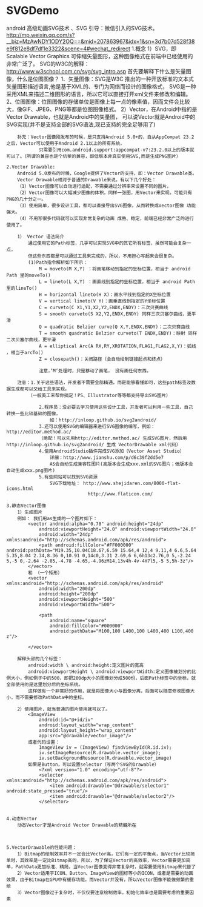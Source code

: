 # SVGDemo
android 高级动画SVG技术
、SVG
	引导：微信引入的SVG技术。
	http://mp.weixin.qq.com/s?__biz=MzAwNDY1ODY2OQ==&mid=207863967&idx=1&sn=3d7b07d528f38e9f812e8df7df1e3322&scene=4#wechat_redirect
	1.概念
		1）SVG，即Scalable Vector Graphics 可伸缩矢量图形，这种图像格式在前端中已经使用的非常广泛了。
			SVG的W3C的解释： http://www.w3school.com.cn/svg/svg_intro.asp
			首先要解释下什么是矢量图像，什么是位图图像？ 
			1、矢量图像：SVG是W3C 推出的一种开放标准的文本式矢量图形描述语言,他是基于XML的、专门为网络而设计的图像格式，
				SVG是一种采用XML来描述二维图形的语言，所以它可以直接打开xml文件来修改和编辑。 
			2、位图图像：位图图像的存储单位是图像上每一点的像素值，因而文件会比较大，像GIF、JPEG、PNG等都是位图图像格式。
		2）Vector，在Android中指的是Vector Drawable，也就是Android中的矢量图，
				可以说Vector就是Android中的SVG实现(并不是支持全部的SVG语法,现已支持的完全足够用了)

		补充：Vector图像刚发布的时候，是只支持Android 5.0+的，自从AppCompat 23.2之后，Vector可以使用于Android 2.1以上的所有系统，
				只需要引用com.android.support:appcompat-v7:23.2.0以上的版本就可以了。（所谓的兼容也是个坑爹的兼容，即低版本非真实使用SVG,而是生成PNG图片）
	
	2.Vector Drawable:
		Android 5.0发布的时候，Google提供了Vector的支持，即：Vector Drawable类。
		Vector Drawable相对于普通的Drawable来说，有以下几个好处：
		（1）Vector图像可以自动进行适配，不需要通过分辨率来设置不同的图片。
		（2）Vector图像可以大幅减少图像的体积，同样一张图，用Vector来实现，可能只有PNG的几十分之一。
		（3）使用简单，很多设计工具，都可以直接导出SVG图像，从而转换成Vector图像 功能强大。
		（4）不用写很多代码就可以实现非常复杂的动画 成熟、稳定，前端已经非常广泛的进行使用了。

		1） Vector 语法简介
			通过使用它的Path标签，几乎可以实现SVG中的其它所有标签，虽然可能会复杂一点，
			但这些东西都是可以通过工具来完成的，所以，不用担心写起来会很复杂。
			(1)Path指令解析如下所示：
				M = moveto(M X,Y) ：将画笔移动到指定的坐标位置，相当于 android Path 里的moveTo()
				L = lineto(L X,Y) ：画直线到指定的坐标位置，相当于 android Path 里的lineTo()
				H = horizontal lineto(H X)：画水平线到指定的X坐标位置 
				V = vertical lineto(V Y)：画垂直线到指定的Y坐标位置 
				C = curveto(C X1,Y1,X2,Y2,ENDX,ENDY)：三次贝赛曲线 
				S = smooth curveto(S X2,Y2,ENDX,ENDY) 同样三次贝塞尔曲线，更平滑 
				Q = quadratic Belzier curve(Q X,Y,ENDX,ENDY)：二次贝赛曲线 
				T = smooth quadratic Belzier curveto(T ENDX,ENDY)：映射 同样二次贝塞尔曲线，更平滑 
				A = elliptical Arc(A RX,RY,XROTATION,FLAG1,FLAG2,X,Y)：弧线 ，相当于arcTo()
				Z = closepath()：关闭路径（会自动绘制链接起点和终点）

				注意，’M’处理时，只是移动了画笔， 没有画任何东西。

		注意：1.关于这些语法，开发者不需要全部精通，而是能够看懂即可，这些path标签及数据生成都可以交给工具来实现。
			（一般美工来帮你搞定！PS、Illustrator等等都支持导出SVG图片）

				2.程序员：没必要去学习使用这些设计工具，开发者可以利用一些工具，自己转换一些比较基础的图像，
					如：http://inloop.github.io/svg2android/ 
				3.还可以使用SVG的编辑器来进行SVG图像的编写，例如：http://editor.method.ac/
				（绝配！可以先用http://editor.method.ac/ 生成SVG图片，然后用http://inloop.github.io/svg2android/ 生成 VectorDrawable xml代码）
				4.使用AndroidStudio插件完成SVG添加（Vector Asset Studio）
					详细：http://www.jianshu.com/p/d6c39f2dd5e7
					AS会自动生成兼容性图片(高版本会生成xxx.xml的SVG图片；低版本会自动生成xxx.png图片)
				5.有些网站可以找到SVG资源
					SVG下载地址： http://www.shejidaren.com/8000-flat-icons.html
								  http://www.flaticon.com/

	3.静态Vector图像
		1）生成图片
		例如： 我们用as生成的一个图片如下：
			<vector android:alpha="0.78" android:height="24dp"
				android:viewportHeight="24.0" android:viewportWidth="24.0"
				android:width="24dp" xmlns:android="http://schemas.android.com/apk/res/android">
				<path android:fillColor="#FF000000" android:pathData="M19.35,10.04C18.67,6.59 15.64,4 12,4 9.11,4 6.6,5.64 5.35,8.04 2.34,8.36 0,10.91 0,14c0,3.31 2.69,6 6,6h13c2.76,0 5,-2.24 5,-5 0,-2.64 -2.05,-4.78 -4.65,-4.96zM14,13v4h-4v-4H7l5,-5 5,5h-3z"/>
			</vector>
			和 （一个矩形）
			<vector xmlns:android="http://schemas.android.com/apk/res/android"
				android:width="200dp"
				android:height="200dp"
				android:viewportHeight="500"
				android:viewportWidth="500">

				<path
					android:name="square"
					android:fillColor="#000000"
					android:pathData="M100,100 L400,100 L400,400 L100,400 z"/>

			</vector>

		解释头部的几个标签：
			android:width \ android:height:定义图片的宽高
			android:viewportHeight \ android:viewportWidth:定义图像被划分的比例大小，例如例子中的500，即把200dp大小的图像划分成500份，后面Path标签中的坐标，就全部使用的是这里划分后的坐标系统。
			这样做有一个非常好的作用，就是将图像大小与图像分离，后面可以随意修改图像大小，而不需要修改PathData中的坐标。
		
		2）使用图片，就当普通的图片使用就可以了。
			<ImageView
				android:id="@+id/iv"
				android:layout_width="wrap_content"
				android:layout_height="wrap_content"
				app:src="@drawable/vector_image"/>
			或者代码设置：
				ImageView iv = (ImageView) findViewById(R.id.iv);
				iv.setImageResource(R.drawable.vector_image);
				iv.setBackgroundResource(R.drawable.vector_image)
			如果是Button，可以设置selector（写两个SVG的Drawable）
				<?xml version="1.0" encoding="utf-8"?>
				<selector xmlns:android="http://schemas.android.com/apk/res/android">
					<item android:drawable="@drawable/selector1" android:state_pressed="true"/>
					<item android:drawable="@drawable/selector2"/>
				</selector>
		

	4.动态Vector
		动态Vector才是Android Vector Drawable的精髓所在


	
	5.VectorDrawable的性能问题：
		1）Bitmap的绘制效率并不一定会比Vector高，它们有一定的平衡点，当Vector比较简单时，其效率是一定比Bitmap高的，所以，为了保证Vector的高效率，Vector需要更加简单，PathData更加标准、精简，当Vector图像变得非常复杂时，就需要使用Bitmap来代替了
		2）Vector适用于ICON、Button、ImageView的图标等小的ICON，或者是需要的动画效果，由于Bitmap在GPU中有缓存功能，而Vector并没有，所以Vector图像不能做频繁的重绘
		3）Vector图像过于复杂时，不仅仅要注意绘制效率，初始化效率也是需要考虑的重要因素



